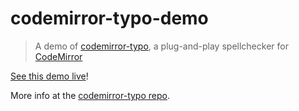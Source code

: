 # codemirror-typo-demo

> A demo of [codemirror-typo](https://github.com/pirtlehshell/codemirror-typo),
a plug-and-play spellchecker for [CodeMirror](https://github.com/codemirror/codemirror)

[See this demo live](https://pirtle.xyz/codemirror-typo/demo/)!

More info at the [codemirror-typo repo](https://github.com/pirtlhell/codemirror-typo).
